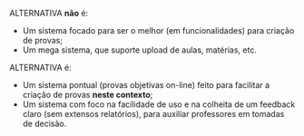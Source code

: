 ALTERNATIVA **não** é:
  * Um sistema focado para ser o melhor (em funcionalidades) para criação de provas;
  * Um mega sistema, que suporte upload de aulas, matérias, etc.

ALTERNATIVA é:
  * Um sistema pontual (provas objetivas on-line) feito para facilitar a criação de provas **neste contexto**;
  * Um sistema com foco na facilidade de uso e na colheita de um feedback claro (sem extensos relatórios), para auxiliar professores em tomadas de decisão.
